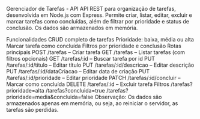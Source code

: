 Gerenciador de Tarefas - API
API REST para organização de tarefas, desenvolvida em Node.js com Express. Permite criar, listar, editar, excluir e marcar tarefas como concluídas, além de filtrar por prioridade e status de conclusão. Os dados são armazenados em memória.

Funcionalidades
CRUD completo de tarefas
Prioridade: baixa, média ou alta
Marcar tarefa como concluída
Filtros por prioridade e conclusão
Rotas principais
POST /tarefas – Criar tarefa
GET /tarefas – Listar tarefas (com filtros opcionais)
GET /tarefas/:id – Buscar tarefa por id
PUT /tarefas/:id/titulo – Editar título
PUT /tarefas/:id/descricao – Editar descrição
PUT /tarefas/:id/dataCriacao – Editar data de criação
PUT /tarefas/:id/prioridade – Editar prioridade
PATCH /tarefas/:id/concluir – Marcar como concluída
DELETE /tarefas/:id – Excluir tarefa
Filtros
/tarefas?prioridade=alta
/tarefas?concluida=true
/tarefas?prioridade=media&concluida=false
Observação: Os dados são armazenados apenas em memória, ou seja, ao reiniciar o servidor, as tarefas são perdidas.

